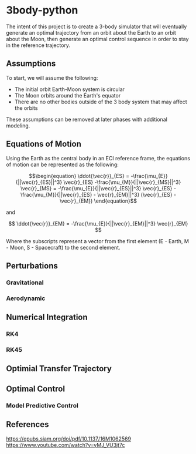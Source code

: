 # 3body-python

The intent of this project is to create a 3-body simulator that will eventually generate an optimal trajectory from an orbit about the Earth to an orbit about the Moon, then generate an optimal control sequence in order to stay in the reference trajectory.

## Assumptions
To start, we will assume the following:

- The initial orbit Earth-Moon system is circular
- The Moon orbits around the Earth's equator
- There are no other bodies outside of the 3 body system that may affect the orbits


These assumptions can be removed at later phases with additional modeling.


## Equations of Motion
Using the Earth as the central body in an ECI reference frame, the equations of motion can be represented as the following:

$$\begin{equation}
\ddot{\vec{r}}_{ES} = -\frac{\mu_{E}}{||\vec{r}_{ES}||^3} \vec{r}_{ES} -\frac{\mu_{M}}{||\vec{r}_{MS}||^3} \vec{r}_{MS}
= -\frac{\mu_{E}}{||\vec{r}_{ES}||^3} \vec{r}_{ES} -\frac{\mu_{M}}{||\vec{r}_{ES} - \vec{r}_{EM}||^3} (\vec{r}_{ES} - \vec{r}_{EM})
\end{equation}$$ 

and 

$$ \ddot{\vec{r}}_{EM} = -\frac{\mu_{E}}{||\vec{r}_{EM}||^3} \vec{r}_{EM} $$ 


Where the subscripts represent a vector from the first element (E - Earth, M - Moon, S - Spacecraft) to the second element.

## Perturbations

### Gravitational
### Aerodynamic
### 


## Numerical Integration
### RK4
### RK45

## Optimial Transfer Trajectory


## Optimal Control
### Model Predictive Control


## References
https://epubs.siam.org/doi/pdf/10.1137/16M1062569
https://www.youtube.com/watch?v=yMJ_VU3jt7c
